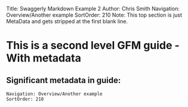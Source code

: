 Title: Swaggerly Markdown Example 2
Author: Chris Smith
Navigation: Overview/Another example
SortOrder: 210
Note: This top section is just MetaData and gets stripped at the first blank line.

# This is a second level GFM guide - With metadata

## Significant metadata in guide:
```HTTP
Navigation: Overview/Another example
SortOrder: 210
```
